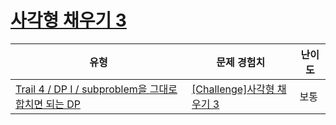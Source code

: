 # [사각형 채우기 3](https://www.codetree.ai/trails/complete/curated-cards/challenge-rectangle-fill-3)

|유형|문제 경험치|난이도|
|---|---|---|
|[Trail 4 / DP I / subproblem을 그대로 합치면 되는 DP](https://www.codetree.ai/trail-info/intermediate-low/)|[[Challenge]사각형 채우기 3](https://www.codetree.ai/trails/complete/curated-cards/challenge-rectangle-fill-3/)|보통|

